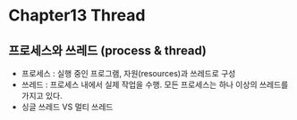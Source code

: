 # Chapter13 Thread

## 프로세스와 쓰레드 (process & thread)
- 프로세스 : 실행 중인 프로그램, 자원(resources)과 쓰레드로 구성
- 쓰레드 : 프로세스 내에서 실제 작업을 수행. 모든 프로세스는 하나 이상의 쓰레드를 가지고 있다.
- 싱글 쓰레드 VS 멀티 쓰레드
